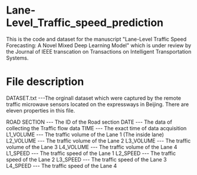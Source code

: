 # Lane-Level_Traffic_speed_prediction

This is the code and dataset for the manuscript "Lane-Level Traffic Speed Forecasting: A Novel Mixed Deep Learning Model" which is under review by the Journal of IEEE transcation on Transactions on Intelligent Transportation Systems.


# File description
DATASET.txt ---The orginall dataset which were captured by the remote traffic microwave sensors located on the expressways in Beijing. There are eleven properties in this file.

ROAD SECTION --- The ID of the Road section
DATE --- The data of collecting the Traffic flow data
TIME --- The exact time of data acquisition
L1_VOLUME --- The traffic volume of the Lane 1 (The inside lane)
L2_VOLUME --- The traffic volume of the Lane 2
L3_VOLUME --- The traffic volume of the Lane 3
L4_VOLUME --- The traffic volume of the Lane 4
L1_SPEED --- The traffic speed of the Lane 1
L2_SPEED --- The traffic speed of the Lane 2
L3_SPEED --- The traffic speed of the Lane 3
L4_SPEED --- The traffic speed of the Lane 4

